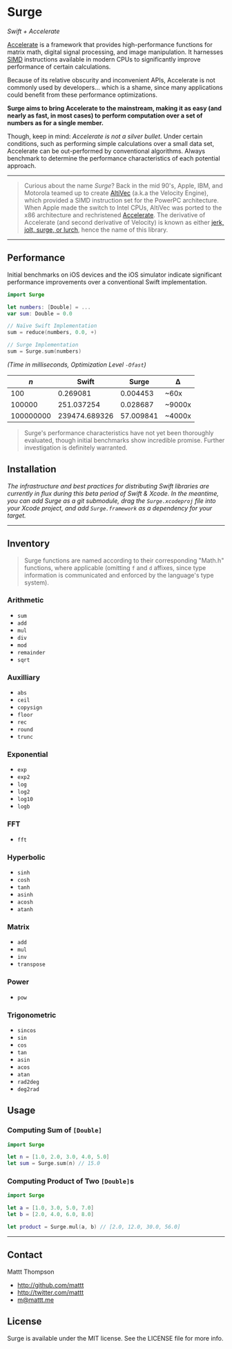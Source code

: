 # Surge
*Swift + Accelerate*

[Accelerate](https://developer.apple.com/library/mac/documentation/Accelerate/Reference/AccelerateFWRef/_index.html) is a framework that provides high-performance functions for matrix math, digital signal processing, and image manipulation. It harnesses [SIMD](http://en.wikipedia.org/wiki/SIMD) instructions available in modern CPUs to significantly improve performance of certain calculations.

Because of its relative obscurity and inconvenient APIs, Accelerate is not commonly used by developers... which is a shame, since many applications could benefit from these performance optimizations.

**Surge aims to bring Accelerate to the mainstream, making it as easy (and nearly as fast, in most cases) to perform computation over a set of numbers as for a single member.**

Though, keep in mind: _Accelerate is not a silver bullet_. Under certain conditions, such as performing simple calculations over a small data set, Accelerate can be out-performed by conventional algorithms. Always benchmark to determine the performance characteristics of each potential approach.

---

> Curious about the name _Surge_? Back in the mid 90's, Apple, IBM, and Motorola teamed up to create [AltiVec](http://en.wikipedia.org/wiki/AltiVec) (a.k.a the Velocity Engine), which provided a SIMD instruction set for the PowerPC architecture. When Apple made the switch to Intel CPUs, AltiVec was ported to the x86 architecture and rechristened [Accelerate](https://developer.apple.com/library/mac/documentation/Accelerate/Reference/AccelerateFWRef/_index.html). The derivative of Accelerate (and second derivative of Velocity) is known as either [jerk, jolt, surge, or lurch](http://en.wikipedia.org/wiki/Jerk_%28physics%29), hence the name of this library.

---

## Performance

Initial benchmarks on iOS devices and the iOS simulator indicate significant performance improvements over a conventional Swift implementation.

```swift
import Surge

let numbers: [Double] = ...
var sum: Double = 0.0

// Naïve Swift Implementation
sum = reduce(numbers, 0.0, +)

// Surge Implementation
sum = Surge.sum(numbers)
```

_(Time in milliseconds, Optimization Level `-Ofast`)_

|    _n_     |   Swift          |   Surge       |   Δ       |
|------------|------------------|---------------|-----------|
| 100        | 0.269081         | 0.004453      | ~60x      |
| 100000     | 251.037254       | 0.028687      | ~9000x    |
| 100000000  | 239474.689326    | 57.009841     | ~4000x    |

> Surge's performance characteristics have not yet been thoroughly evaluated, though initial benchmarks show incredible promise. Further investigation is definitely warranted.

## Installation

_The infrastructure and best practices for distributing Swift libraries are currently in flux during this beta period of Swift & Xcode. In the meantime, you can add Surge as a git submodule, drag the `Surge.xcodeproj` file into your Xcode project, and add `Surge.framework` as a dependency for your target._

---

## Inventory

> Surge functions are named according to their corresponding "Math.h" functions, where applicable (omitting `f` and `d` affixes, since type information is communicated and enforced by the language's type system).

### Arithmetic

- `sum`
- `add`
- `mul`
- `div`
- `mod`
- `remainder`
- `sqrt`

### Auxilliary

- `abs`
- `ceil`
- `copysign`
- `floor`
- `rec`
- `round`
- `trunc`

### Exponential

- `exp`
- `exp2`
- `log`
- `log2`
- `log10`
- `logb`

### FFT

- `fft`

### Hyperbolic

- `sinh`
- `cosh`
- `tanh`
- `asinh`
- `acosh`
- `atanh`

### Matrix

- `add`
- `mul`
- `inv`
- `transpose`

### Power

- `pow`

### Trigonometric

- `sincos`
- `sin`
- `cos`
- `tan`
- `asin`
- `acos`
- `atan`
- `rad2deg`
- `deg2rad`

## Usage

### Computing Sum of `[Double]`

```swift
import Surge

let n = [1.0, 2.0, 3.0, 4.0, 5.0]
let sum = Surge.sum(n) // 15.0
```

### Computing Product of Two `[Double]`s

```swift
import Surge

let a = [1.0, 3.0, 5.0, 7.0]
let b = [2.0, 4.0, 6.0, 8.0]

let product = Surge.mul(a, b) // [2.0, 12.0, 30.0, 56.0]
```

---

## Contact

Mattt Thompson

- http://github.com/mattt
- http://twitter.com/mattt
- m@mattt.me

## License

Surge is available under the MIT license. See the LICENSE file for more info.
